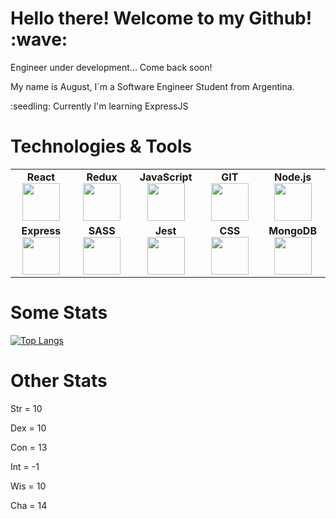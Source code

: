 <h1>Hello there! Welcome to my Github! :wave:</h1>

<p>Engineer under development...  Come back soon!</p>

<p>My name is August, I´m a Software Engineer Student from Argentina.</p>

<p>:seedling: Currently I'm learning ExpressJS</p>

<p></p>


<h1>Technologies & Tools</h1>




<table width="420px" align="center">
    <tbody>
        <tr valign="top">
            <td width="100px" align="center">
            <span><strong>React</strong></span><br>
            <img height=60 src="https://cdn.jsdelivr.net/gh/devicons/devicon/icons/react/react-original.svg" />
            </td>
            <td width="100px" align="center">
            <span><strong>Redux</strong></span><br>
            <img height=60 src="https://cdn.jsdelivr.net/gh/devicons/devicon/icons/redux/redux-original.svg" />
            </td>
            <td width="100px" align="center">
            <span><strong>JavaScript</strong></span><br>
            <img height=60 src="https://cdn.jsdelivr.net/gh/devicons/devicon/icons/javascript/javascript-original.svg">
            </td>
            <td width="100px" align="center">
            <span><strong>GIT</strong></span><br>
            <img height=60 src="https://cdn.jsdelivr.net/gh/devicons/devicon/icons/git/git-original.svg">
            </td>
            <td width="100px" align="center">
            <span><strong>Node.js</strong></span><br>
            <img height=60 src="https://cdn.jsdelivr.net/gh/devicons/devicon/icons/nodejs/nodejs-original.svg">
            </td>
        </tr>
        <tr valign="bottom">
            <td width="100px" align="center">
            <span><strong>Express</strong></span><br>
            <img height=60 src="https://cdn.jsdelivr.net/gh/devicons/devicon/icons/express/express-original.svg"">
            </td>
            <td width="100px" align="center">
            <span><strong>SASS</strong></span><br>
            <img height=60 src="https://cdn.jsdelivr.net/gh/devicons/devicon/icons/sass/sass-original.svg">
            </td>
            <td width="100px" align="center">
            <span><strong>Jest</strong></span><br>
            <img height=60 src="https://cdn.jsdelivr.net/gh/devicons/devicon/icons/jest/jest-plain.svg" />
            </td>
            <td width="100px" align="center">
            <span><strong>CSS</strong></span><br>
            <img height=60 src="https://cdn.jsdelivr.net/gh/devicons/devicon/icons/css3/css3-original.svg">
            </td>
            <td width="100px" align="center">
            <span><strong>MongoDB</strong></span><br>
            <img height=60 src="https://cdn.jsdelivr.net/gh/devicons/devicon/icons/mongodb/mongodb-original-wordmark.svg">
            </td>
        </tr>
    </tbody>
</table>

<h1>Some Stats</h1>

[![Top Langs](https://github-readme-stats.vercel.app/api/top-langs/?username=agus-coder&layout=compact&theme=dark)](https://github.com/anuraghazra/github-readme-stats)

<h1>Other Stats</h1>
                                                                                                          
<p>Str = 10</p>
<p>Dex = 10</p>
<p>Con = 13</p>
<p>Int = -1</p>
<p>Wis = 10</p>
<p>Cha = 14</p>
